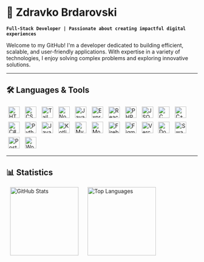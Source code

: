 # 🌟 Zdravko Brdarovski  

**`Full-Stack Developer | Passionate about creating impactful digital experiences`**  

Welcome to my GitHub! I'm a developer dedicated to building efficient, scalable, and user-friendly applications. With expertise in a variety of technologies, I enjoy solving complex problems and exploring innovative solutions.

---

## 🛠️ Languages & Tools  

<p align="left">
  <img alt="HTML5" width="30px" src="https://cdn.jsdelivr.net/gh/devicons/devicon/icons/html5/html5-plain.svg" style="padding: 5px;" />
  <img alt="CSS3" width="30px" src="https://cdn.jsdelivr.net/gh/devicons/devicon/icons/css3/css3-plain.svg" style="padding: 5px;" />
  <img alt="TailwindCSS" width="30px" src="https://cdn.jsdelivr.net/gh/devicons/devicon@latest/icons/tailwindcss/tailwindcss-original.svg" style="padding: 5px;" />
  <img alt="NodeJS" width="30px" src="https://cdn.jsdelivr.net/gh/devicons/devicon/icons/nodejs/nodejs-original.svg" style="padding: 5px;" />
  <img alt="JavaScript" width="30px" src="https://cdn.jsdelivr.net/gh/devicons/devicon/icons/javascript/javascript-plain.svg" style="padding: 5px;" />
  <img alt="ExpressJS" width="30px" src="https://cdn.jsdelivr.net/gh/devicons/devicon/icons/express/express-original.svg" style="padding: 5px;" />
  <img alt="React" width="30px" src="https://cdn.jsdelivr.net/gh/devicons/devicon/icons/react/react-original.svg" style="padding: 5px;" />
  <img alt="PHP" width="30px" src="https://cdn.jsdelivr.net/gh/devicons/devicon/icons/php/php-original.svg" style="padding: 5px;" />
  <img alt="JSON" width="30px" src="https://cdn.jsdelivr.net/gh/devicons/devicon/icons/json/json-original.svg" style="padding: 5px;" />
  <img alt="C" width="30px" src="https://cdn.jsdelivr.net/gh/devicons/devicon/icons/c/c-original.svg" style="padding: 5px;" />
  <img alt="C++" width="30px" src="https://cdn.jsdelivr.net/gh/devicons/devicon/icons/cplusplus/cplusplus-line.svg" style="padding: 5px;" />
  <img alt="C#" width="30px" src="https://cdn.jsdelivr.net/gh/devicons/devicon/icons/csharp/csharp-original.svg" style="padding: 5px;" />
  <img alt="Python" width="30px" src="https://cdn.jsdelivr.net/gh/devicons/devicon/icons/python/python-plain.svg" style="padding: 5px;" />
  <img alt="Java" width="30px" src="https://cdn.jsdelivr.net/gh/devicons/devicon/icons/java/java-original.svg" style="padding: 5px;" />
  <img alt="Kotlin" width="30px" src="https://cdn.jsdelivr.net/gh/devicons/devicon/icons/kotlin/kotlin-original.svg" style="padding: 5px;" />
  <img alt="MySQL" width="30px" src="https://cdn.jsdelivr.net/gh/devicons/devicon/icons/mysql/mysql-original.svg" style="padding: 5px;" />
  <img alt="MongoDB" width="30px" src="https://cdn.jsdelivr.net/gh/devicons/devicon/icons/mongodb/mongodb-original.svg" style="padding: 5px;" />
  <img alt="Firebase" width="30px" src="https://cdn.jsdelivr.net/gh/devicons/devicon/icons/firebase/firebase-original.svg" style="padding: 5px;" />
  <img alt="Figma" width="30px" src="https://cdn.jsdelivr.net/gh/devicons/devicon/icons/figma/figma-original.svg" style="padding: 5px;" />
  <img alt="Vercel" width="30px" src="https://cdn.jsdelivr.net/gh/devicons/devicon/icons/vercel/vercel-original.svg" style="padding: 5px;" />
  <img alt="Docker" width="30px" src="https://cdn.jsdelivr.net/gh/devicons/devicon/icons/docker/docker-original.svg" style="padding: 5px;" />
  <img alt="Swagger" width="30px" src="https://cdn.jsdelivr.net/gh/devicons/devicon/icons/swagger/swagger-original.svg" style="padding: 5px;" />
  <img alt="Postman" width="30px" src="https://cdn.jsdelivr.net/gh/devicons/devicon/icons/postman/postman-original.svg" style="padding: 5px;" />
  <img alt="WooCommerce" width="30px" src="https://cdn.jsdelivr.net/gh/devicons/devicon/icons/woocommerce/woocommerce-original.svg" style="padding: 5px;" />
</p>

---

## 📊 Statistics  

<p align="left">
  <img src="https://github-readme-stats.vercel.app/api?username=zbrdarovski&show_icons=true&theme=radical" alt="GitHub Stats" height="180px" style="margin: 0 10px;" />
  <img src="https://github-readme-stats.vercel.app/api/top-langs/?username=zbrdarovski&layout=compact&theme=radical" alt="Top Languages" height="180px" style="margin: 0 10px;" />
</p>
